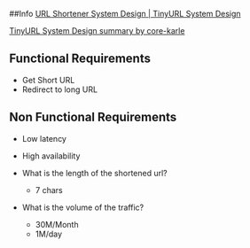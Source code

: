 ##Info
[URL Shortener System Design | TinyURL System Design](https://tripathi-abhinav.medium.com/url-shortener-system-design-tinyurl-system-design-e2abc224feb3)

[TinyURL System Design summary by core-karle](https://www.codekarle.com/system-design/TinyUrl-system-design.html)

## Functional Requirements
- Get Short URL
- Redirect to long URL

## Non Functional Requirements
- Low latency
- High availability
- What is the length of the shortened url?
  - 7 chars

- What is the volume of the traffic?
  - 30M/Month
  - 1M/day